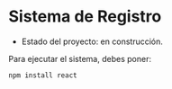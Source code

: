 <h1> Sistema de Registro</h1>

- Estado del proyecto: en construcción.

Para ejecutar el sistema, debes poner: 

```npm install react```
